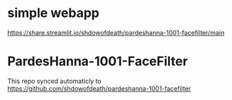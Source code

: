 

# simple webapp
https://share.streamlit.io/shdowofdeath/pardeshanna-1001-facefilter/main 


# PardesHanna-1001-FaceFilter
This repo synced automaticly to https://github.com/shdowofdeath/pardeshanna-1001-facefilter 

